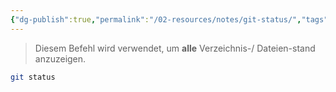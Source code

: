 ```yaml
---
{"dg-publish":true,"permalink":"/02-resources/notes/git-status/","tags":["git/status"],"noteIcon":"","updated":"2025-08-26T16:35:04.217+02:00"}
---
```


>Diesem Befehl wird verwendet, um **alle** Verzeichnis-/ Dateien-stand anzuzeigen.
```bash
git status
```
